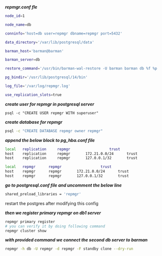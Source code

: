 ***repmgr.conf fle***
```bash
node_id=1

node_name=db

conninfo='host=db user=repmgr dbname=repmgr port=5432'

data_directory='/var/lib/postgresql/data'

barman_host='barman@barman'

barman_server=db

restore_command='/usr/bin/barman-wal-restore -U barman barman db %f %p'

pg_bindir='/usr/lib/postgresql/14/bin'

log_file='/var/log/repmgr.log'

use_replication_slots=true
```
***create user for repmgr in postgresql server***
```bsah
psql -c "CREATE USER repmgr WITH superuser"
```
***create database for repmgr***
```bash
psql -c "CREATE DATABASE repmgr owner repmgr"
```
***append the below block to pg_hba.conf file***
```bash
local 	replication 	repmgr 		 			trust
host 	replication 	repmgr 		 172.21.0.0/24		trust
host 	replication 	repmgr 		 127.0.0.1/32		trust

local 	repmgr  	repmgr 		 			trust
host 	repmgr  	repmgr 		 172.21.0.0/24		trust
host 	repmgr  	repmgr 		 127.0.0.1/32		trust
```
***go to postgresql.conf file and uncomment the below line***
```bash
shared_preload_libraries = 'repmgr'
```
restart the postgres after modifying this config

***then we register primary repmgr on db1 server***
```bash
repmgr primary register
# you can verify it by doing following command
repmgr cluster show
```
***with provided command we connect the second db server to barman***
```bash
repmgr -h db -U repmgr -d repmgr -F standby clone --dry-run
